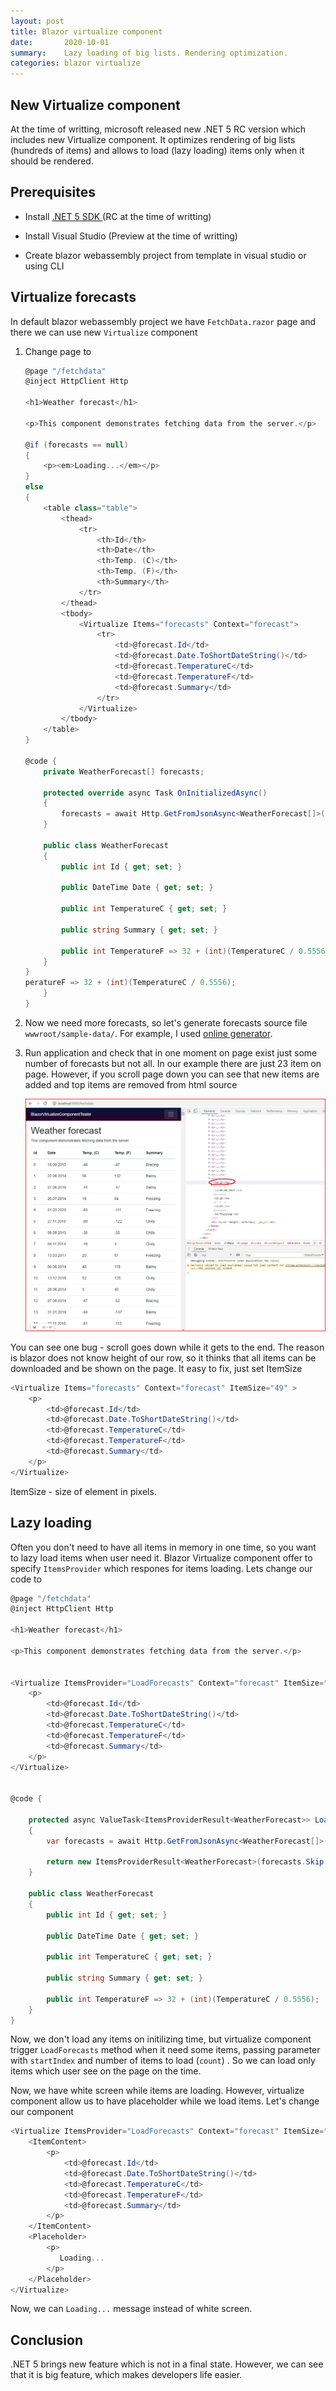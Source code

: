 ```yaml
---
layout: post
title: Blazor virtualize component
date:       2020-10-01
summary:    Lazy loading of big lists. Rendering optimization.
categories: blazor virtualize
---
```


## New Virtualize component

At the time of writting, microsoft released new .NET 5 RC version which includes new Virtualize component. It optimizes rendering of big lists (hundreds of items) and allows to load (lazy loading) items only when it should be rendered.

## Prerequisites

- Install [.NET 5 SDK ](https://dotnet.microsoft.com/download/dotnet/5.0) (RC at the time of writting)

- Install Visual Studio (Preview at the time of writting)

- Create blazor webassembly project from template in visual studio or using CLI
  


## Virtualize forecasts

In default blazor webassembly project we have `FetchData.razor` page and there we can use new `Virtualize` component

1. Change page to 
   
   ```csharp
   @page "/fetchdata"
   @inject HttpClient Http
   
   <h1>Weather forecast</h1>
   
   <p>This component demonstrates fetching data from the server.</p>
   
   @if (forecasts == null)
   {
       <p><em>Loading...</em></p>
   }
   else
   {
       <table class="table">
           <thead>
               <tr>
                   <th>Id</th>
                   <th>Date</th>
                   <th>Temp. (C)</th>
                   <th>Temp. (F)</th>
                   <th>Summary</th>
               </tr>
           </thead>
           <tbody>
               <Virtualize Items="forecasts" Context="forecast">
                   <tr>
                       <td>@forecast.Id</td>
                       <td>@forecast.Date.ToShortDateString()</td>
                       <td>@forecast.TemperatureC</td>
                       <td>@forecast.TemperatureF</td>
                       <td>@forecast.Summary</td>
                   </tr>
               </Virtualize>
           </tbody>
       </table>
   }
   
   @code {
       private WeatherForecast[] forecasts;
   
       protected override async Task OnInitializedAsync()
       {
           forecasts = await Http.GetFromJsonAsync<WeatherForecast[]>("sample-data/weather.json");
       }
   
       public class WeatherForecast
       {
           public int Id { get; set; }
   
           public DateTime Date { get; set; }
   
           public int TemperatureC { get; set; }
   
           public string Summary { get; set; }
   
           public int TemperatureF => 32 + (int)(TemperatureC / 0.5556);
       }
   }
   peratureF => 32 + (int)(TemperatureC / 0.5556);
       }
   }
   ```

2. Now we need more forecasts, so let's generate forecasts source file `wwwroot/sample-data/`. For example, I used [online generator](https://www.json-generator.com/).

3. Run application and check that in one moment on page exist just some number of forecasts but not all. In our example there are just 23 item on page. However, if you scroll page down you can see that new items are added and top items are removed from html source
   
   ![virtualize-component-test.png](https://raw.githubusercontent.com/nightBaker/nightBaker.github.io/master/2020/09/23-17-22-15-virtualize-component-test.png)

You can see one bug - scroll goes down while it gets to the end. The reason is blazor does not know height of our row, so it thinks that all items can be downloaded and be shown on the page. It easy to fix, just set ItemSize



```csharp
<Virtualize Items="forecasts" Context="forecast" ItemSize="49" >
    <p>
        <td>@forecast.Id</td>
        <td>@forecast.Date.ToShortDateString()</td>
        <td>@forecast.TemperatureC</td>
        <td>@forecast.TemperatureF</td>
        <td>@forecast.Summary</td>
    </p>
</Virtualize>
```

ItemSize - size of element in pixels.

## Lazy loading

Often you don't need to have all items in memory in one time, so you want to lazy load items when user need it. Blazor Virtualize component offer to specify `ItemsProvider` which respones for items loading. Lets change our code to

```csharp
@page "/fetchdata"
@inject HttpClient Http

<h1>Weather forecast</h1>

<p>This component demonstrates fetching data from the server.</p>

    
<Virtualize ItemsProvider="LoadForecasts" Context="forecast" ItemSize="10" >
    <p>
        <td>@forecast.Id</td>
        <td>@forecast.Date.ToShortDateString()</td>
        <td>@forecast.TemperatureC</td>
        <td>@forecast.TemperatureF</td>
        <td>@forecast.Summary</td>
    </p>
</Virtualize>


@code {

    protected async ValueTask<ItemsProviderResult<WeatherForecast>> LoadForecasts(ItemsProviderRequest request)
    {
        var forecasts = await Http.GetFromJsonAsync<WeatherForecast[]>("sample-data/weather.json");

        return new ItemsProviderResult<WeatherForecast>(forecasts.Skip(request.StartIndex).Take(request.Count), forecasts.Count());
    }

    public class WeatherForecast
    {
        public int Id { get; set; }

        public DateTime Date { get; set; }

        public int TemperatureC { get; set; }

        public string Summary { get; set; }

        public int TemperatureF => 32 + (int)(TemperatureC / 0.5556);
    }
}


```

Now, we don't load any items on initilizing time, but virtualize component trigger `LoadForecasts` method when it need some items, passing parameter with `startIndex` and number of items to load (`count`) . So we can load only items which user see on the page on the time.

Now, we have white screen while items are loading. However, virtualize component allow us to have placeholder while we load items. Let's change our component 

```csharp
<Virtualize ItemsProvider="LoadForecasts" Context="forecast" ItemSize="10">   
    <ItemContent>
        <p>
            <td>@forecast.Id</td>
            <td>@forecast.Date.ToShortDateString()</td>
            <td>@forecast.TemperatureC</td>
            <td>@forecast.TemperatureF</td>
            <td>@forecast.Summary</td>
        </p>
    </ItemContent>
    <Placeholder>
        <p>
           Loading...
        </p>
    </Placeholder>
</Virtualize>
```

Now, we can `Loading...` message instead of white screen.



## Conclusion

 .NET 5 brings new feature which is not in a final state. However, we can see that it is big feature, which makes developers life easier.
